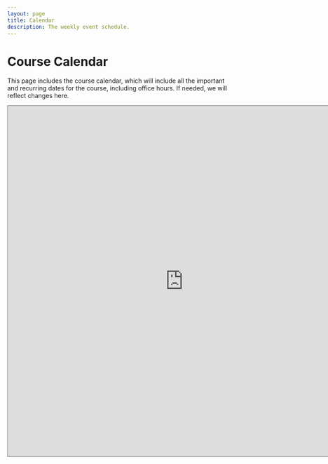 ```yaml
---
layout: page
title: Calendar
description: The weekly event schedule.
---
```


# Course Calendar
This page includes the course calendar, which will include all the important and recurring dates for the course, including
office hours. If needed, we will reflect changes here.

<iframe src="https://calendar.google.com/calendar/embed?height=800&wkst=1&ctz=America%2FNew_York&mode=WEEK&showCalendars=0&showPrint=0&title=Math%20for%20ML%20(Summer%20A%202025)&src=Y19hOGJjZWI2ZDA0MzQ4MTJmZDE1NmRmNmJkNDhhMGEyZGY1OTYyZjMxMWY2ZTU3ZGQyMmIzOTk4MzA1NzExNDBjQGdyb3VwLmNhbGVuZGFyLmdvb2dsZS5jb20&color=%23009688" style="border:solid 1px #777" width="800" height="800" frameborder="0" scrolling="no"></iframe>
